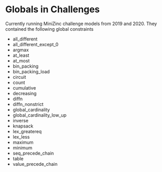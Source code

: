 # Globals in Challenges

Currently running MiniZinc challenge models from 2019 and 2020. They contained the following global constraints

- all_different
- all_different_except_0
- argmax
- at_least
- at_most
- bin_packing
- bin_packing_load
- circuit
- count
- cumulative
- decreasing
- diffn
- diffn_nonstrict
- global_cardinality
- global_cardinality_low_up
- inverse
- knapsack
- lex_greatereq
- lex_less
- maximum
- minimum
- seq_precede_chain
- table
- value_precede_chain

